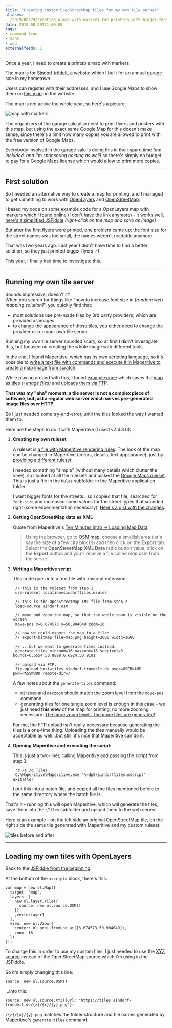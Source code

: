 ```yaml
---
title: "Creating custom OpenStreetMap tiles for my own tile server"
aliases:
- /2019/08/29/creating-a-map-with-markers-for-printing-with-bigger-fonts/
date: 2019-08-29T21:00:00
tags:
- command-line
- maps
- web
externalfeeds: 1
---
```


Once a year, I need to create a printable map with markers.

The map is for [Sindorf trödelt](https://sindorf-troedelt.de/), a website which I built for an annual garage sale in my hometown.

Users can register with their addresses, and I use Google Maps to show them on [this map](https://sindorf-troedelt.de/karte/) on the website.

The map is not active the whole year, so here's a picture:

![map with markers](/img/sindorf-map.png "map with markers")

The organizers of the garage sale also need to print flyers and posters with this map, but using the exact same Google Map for this doesn't make sense, since there's a limit how many copies you are allowed to print with the free version of Google Maps.

Everybody involved in the garage sale is doing this in their spare time *(me included, and I'm sponsoring hosting as well)* so there's simply no budget to pay for a Google Maps license which would allow to print more copies.

---

## First solution

So I needed an alternative way to create a map for printing, and I managed to get something to work with [OpenLayers](https://openlayers.org/) and [OpenStreetMap](https://www.openstreetmap.org/):

I based my code on some example code for a OpenLayers map with markers which I found online (I don't have the link anymore) - it works well, [here's a simplified JSFiddle](https://jsfiddle.net/yw1d3vjc/) *(right-click on the map and save as image)*

But after the first flyers were printed, one problem came up: the font size for the street names was too small, the names weren't readable anymore.

That was two years ago. Last year I didn't have time to find a better solution, so they just printed bigger flyers :-)

This year, I finally had time to investigate this.


---

## Running my own tile server

Sounds impressive, doesn't it?  
When you search for things like "how to increase font size in *[random web mapping solution]*", you quickly find that:

- most solutions use pre-made tiles by 3rd party providers, which are provided as images
- to change the appearance of those tiles, you either need to change the provider or run your own tile server

Running my own tile server sounded scary, so at first I didn't investigate this, but focused on creating the whole image with different tools.

In the end, I found [Maperitive](http://maperitive.net/), which has its own scripting language, so it's possible to [write a text file with commands and execute it in Maperitive to create a map image from scratch](http://maperitive.net/docs/Command_Line.html).

While playing around with this, I found [example code](https://wiki.openstreetmap.org/wiki/Wanderkarte_Steyregg/MaperitiveScript) which saves the [map as tiles *(=image files)*](http://maperitive.net/docs/Commands/GenerateTiles.html) and [uploads them via FTP](http://maperitive.net/docs/Commands/FtpUpload.html).

**That was my "aha" moment: a tile server is not a complex piece of software, but just a regular web server which serves pre-generated image files over HTTP.**

So I just needed some try-and-error, until the tiles looked the way I wanted them to.

Here are the steps to do it with Maperitive (I used v2.4.3.0):

1. **Creating my own ruleset**

    A ruleset is [a file with Maperitive rendering rules](http://maperitive.net/docs/Rulesets.html). The look of the map can be changed in Maperitive (colors, details, text appearance), just by [providing a different ruleset](http://maperitive.net/docs/Rulesets.html#Switching%20Between%20Rulesets).
    
    I needed something "simple" (without many details which clutter the view), so I looked at all the rulesets and picked the [Google Maps ruleset](http://maperitive.net/docs/Rulesets.html#Google%20Maps%20Ruleset). This is just a file in the `Rules` subfolder in the Maperitive application folder.
    
    I want bigger fonts for the streets...so I copied that file, searched for `font-size` and increased some values for the street types that sounded right (some experimentation necessary). [Here's a gist with the changes](https://gist.github.com/christianspecht/9826de05c0e58d46ef23c934269582aa/revisions?diff=split).
    
1. **Getting OpenStreetMap data as XML**

    Quote from Maperitive's	[Ten Minutes Intro ⇒ Loading Map Data](http://maperitive.net/docs/TenMinutesIntro.html#Loading%20Map%20Data): 
    
    > Using the browser, go to [OSM map](http://www.openstreetmap.org/), choose a smallish area (let's say the size of a few city blocks) and then click on the **Export** tab. Select the **OpenStreetMap XML Data** radio button value, click on the **Export** button and you'll receive a file called *map.osm* from the server.
    
1. **Writing a Maperitive script**

    This code goes into a text file with .mscript extension:

        // this is the ruleset from step 1
        use-ruleset location=sindorftiles.mrules

        // this is the OpenStreetMap XML file from step 2
        load-source sindorf.osm
        
        // move and zoom the map, so that the whole town is visible on the screen
        move-pos x=6.674573 y=50.904049 zoom=16

        // now we could export the map to a file:
        // export-bitmap file=map.png height=2000 width=1600

        // ...but we want to generate tiles instead:
        generate-tiles minzoom=16 maxzoom=16 subpixel=3 bounds=6.6554,50.8898,6.6924,50.9191
        
        // upload via FTP:
        ftp-upload host=tiles.sindorf-troedelt.de user=USERNAME pwd=PASSWORD remote-dir=/
   
    A few notes about the `generate-tiles` command:
    
    - `minzoom` and `maxzoom` should match the zoom level from the `move-pos` command
    - generating tiles for one single zoom level is enough in this case - we just need **this view** of the map for printing, no more zooming necessary. [The more zoom levels, the more tiles are generated!](http://maperitive.net/docs/Commands/GenerateTiles.html#Performance%20And%20Storage%20Considerations)  
    
    For me, the FTP upload isn't really necessary because generating the tiles is a one-time thing. Uploading the tiles manually would be acceptable as well...but still, it's nice that Maperitive can do it.

1. **Opening Maperitive and executing the script:**

    This is just a two-liner, calling Maperitive and passing the script from step 3:

        rd /s /q Tiles
        C:\Maperitive\Maperitive.exe "%~dp0\sindorftiles.mscript" -exitafter 

    I put this into a batch file, and copied all the files mentioned before to the same directory where the batch file is.
    
That's it - running this will open Maperitive, which will generate the tiles, save them into the `\Tiles` subfolder and upload them to the web server.
    
Here is an example - on the left side an original OpenStreetMap tile, on the right side the same tile generated with Maperitive and my custom ruleset:

![tiles before and after](/img/sindorf-tiles.png "tiles before and after")

---

## Loading my own tiles with OpenLayers

Back to the [JSFiddle from the beginning](https://jsfiddle.net/yw1d3vjc/): 

At the bottom of the `<script>` block, there's this:

    var map = new ol.Map({
      target: 'map',
      layers: [
        new ol.layer.Tile({
          source: new ol.source.OSM()
        })
        ,vectorLayer1
      ],
      view: new ol.View({
        center: ol.proj.fromLonLat([6.674573,50.904049]),
        zoom: 16
      })
    });

To change this in order to use my custom tiles, I just needed to use the [XYZ source](https://openlayers.org/en/latest/examples/xyz.html) instead of the OpenStreetMap source which I'm using in the JSFiddle.

So it's simply changing this line:

    source: new ol.source.OSM()
    
...into this:

    source: new ol.source.XYZ({url: 'https://tiles.sindorf-troedelt.de/{z}/{x}/{y}.png'})
    
`/{z}/{x}/{y}.png` matches the folder structure and file names generated by Maperitive's `generate-tiles` command.

